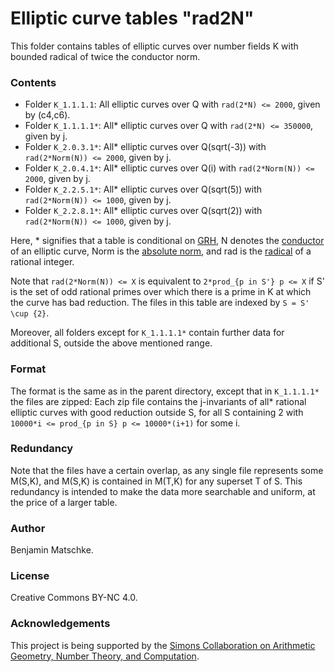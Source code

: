 # Elliptic curve tables "rad2N"

This folder contains tables of elliptic curves over number fields K with bounded radical of twice the conductor norm.

### Contents

- Folder `K_1.1.1.1`: All elliptic curves over Q with `rad(2*N) <= 2000`, given by (c4,c6).
- Folder `K_1.1.1.1*`: All* elliptic curves over Q with `rad(2*N) <= 350000`, given by j. 
- Folder `K_2.0.3.1*`: All* elliptic curves over Q(sqrt(-3)) with `rad(2*Norm(N)) <= 2000`, given by j.
- Folder `K_2.0.4.1*`: All* elliptic curves over Q(i) with `rad(2*Norm(N)) <= 2000`, given by j.
- Folder `K_2.2.5.1*`: All* elliptic curves over Q(sqrt(5)) with `rad(2*Norm(N)) <= 1000`, given by j.
- Folder `K_2.2.8.1*`: All* elliptic curves over Q(sqrt(2)) with `rad(2*Norm(N)) <= 1000`, given by j.

Here, * signifies that a table is conditional on [GRH](https://en.wikipedia.org/wiki/Generalized_Riemann_hypothesis), N denotes the [conductor](https://en.wikipedia.org/wiki/Conductor_of_an_abelian_variety) of an elliptic curve, Norm is the [absolute norm](https://en.wikipedia.org/wiki/Ideal_norm#Absolute_norm), and rad is the [radical](https://en.wikipedia.org/wiki/Radical_of_an_integer) of a rational integer.

Note that `rad(2*Norm(N)) <= X` is equivalent to `2*prod_{p in S'} p <= X` if S' is the set of odd rational primes over which there is a prime in K at which the curve has bad reduction. 
The files in this table are indexed by `S = S' \cup {2}`.

Moreover, all folders except for `K_1.1.1.1*` contain further data for additional S, outside the above mentioned range.

### Format

The format is the same as in the parent directory, except that in `K_1.1.1.1*` the files are zipped: 
Each zip file contains the j-invariants of all* rational elliptic curves with good reduction outside S, for all S containing 2 with `10000*i <= prod_{p in S} p <= 10000*(i+1)` for some i.

### Redundancy

Note that the files have a certain overlap, as any single file represents some M(S,K), and M(S,K) is contained in M(T,K) for any superset T of S.
This redundancy is intended to make the data more searchable and uniform, at the price of a larger table.

### Author

Benjamin Matschke.

### License

Creative Commons BY-NC 4.0.

### Acknowledgements

This project is being supported by the [Simons Collaboration on Arithmetic Geometry, Number Theory, and Computation](https://simonscollab.icerm.brown.edu/).

